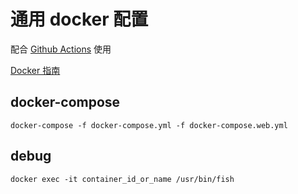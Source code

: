# 通用 docker 配置

配合 [Github Actions](https://github.com/work-design/.github) 使用

[Docker 指南](https://github.com/work-design/home/blob/main/developer/docker.md)


## docker-compose

`docker-compose -f docker-compose.yml -f docker-compose.web.yml`

## debug

`docker exec -it container_id_or_name /usr/bin/fish`
